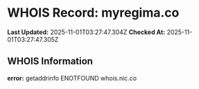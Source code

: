 # WHOIS Record: myregima.co

**Last Updated:** 2025-11-01T03:27:47.304Z
**Checked At:** 2025-11-01T03:27:47.305Z

## WHOIS Information

**error:** getaddrinfo ENOTFOUND whois.nic.co

